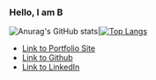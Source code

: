 ### Hello, I am B 

![Anurag's GitHub stats](https://github-readme-stats.vercel.app/api?username=vubao2303&show_icons=true&theme=nightowl)|[![Top Langs](https://github-readme-stats.vercel.app/api/top-langs/?username=vubao2303&show_icons=true&theme=nightowl&layout=compact)](https://github.com/vubao2303/github-readme-stats)
<!--
**vubao2303/vubao2303** is a ✨ _special_ ✨ repository because its `README.md` (this file) appears on your GitHub profile.

### About me 
After backpacking around 30 countries, I realized that technology and computer science are taking over the world. Everyone is looking for the newest developments and with them comes the creativeness and valuable tools. I want to be part of the technology evolution to help shape the world into a more modern and productive environment or at the very least, understand the concept of this digital world that the future will soon mostly be built on.
Here are some ideas to get you started:

- 🔭 I’m currently working on ...
- 🌱 I’m currently learning ...
- 👯 I’m looking to collaborate on ...
- 🤔 I’m looking for help with ...
- 💬 Ask me about ...
- 📫 How to reach me: ...
- 😄 Pronouns: ...
- ⚡ Fun fact: ...
-->


- [Link to Portfolio Site](https://vubao2303.github.io/portfolio/)
- [Link to Github](https://github.com/vubao2303)
- [Link to LinkedIn](https://www.linkedin.com/in/tram-vu-866250121/)
